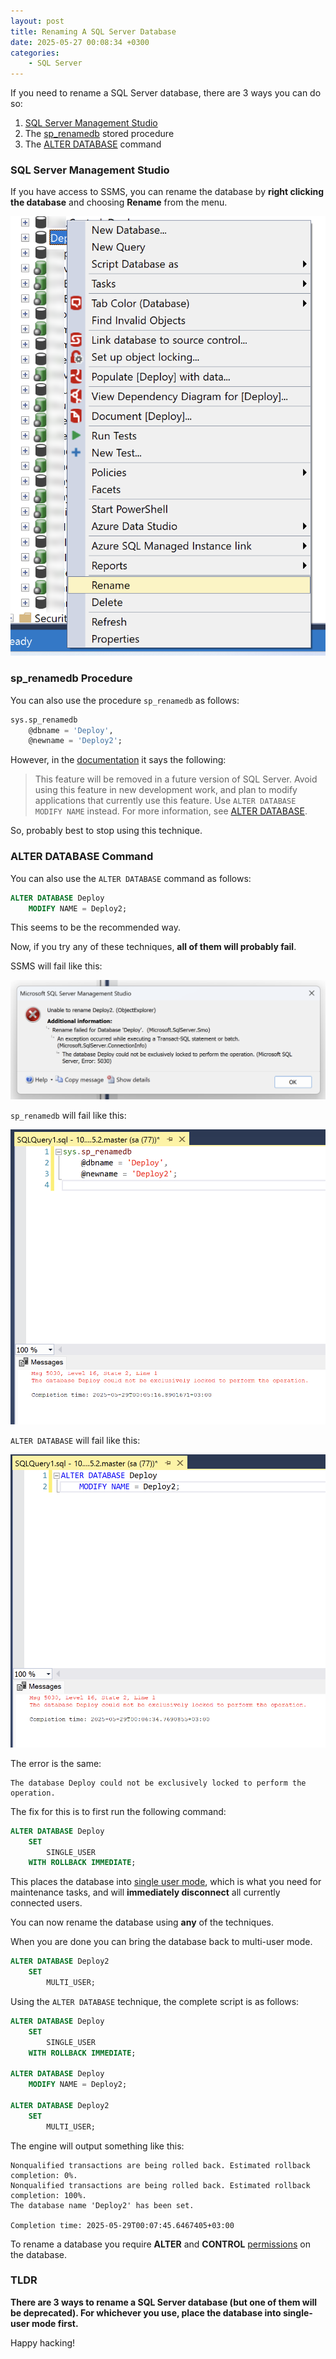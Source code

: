 ```yaml
---
layout: post
title: Renaming A SQL Server Database
date: 2025-05-27 00:08:34 +0300
categories:
    - SQL Server
---
```


If you need to rename a SQL Server database, there are 3 ways you can do so:

1. [SQL Server Management Studio](https://learn.microsoft.com/en-us/ssms/sql-server-management-studio-ssms)
2. The [sp_renamedb](https://learn.microsoft.com/en-us/sql/relational-databases/system-stored-procedures/sp-renamedb-transact-sql?view=sql-server-ver17) stored procedure
3. The [ALTER DATABASE](https://learn.microsoft.com/en-us/sql/t-sql/statements/alter-database-transact-sql?view=sql-server-ver17&tabs=sqlpool) command

### SQL Server Management Studio

If you have access to SSMS, you can rename the database by **right clicking the database** and choosing **Rename** from the menu.

![SSMSReme](../images/2025/05/SSMSReme.png)

### sp_renamedb Procedure

You can also use the procedure `sp_renamedb` as follows:

```sql
sys.sp_renamedb
    @dbname = 'Deploy',
    @newname = 'Deploy2';
```

However, in the [documentation](https://learn.microsoft.com/en-us/sql/relational-databases/system-stored-procedures/sp-renamedb-transact-sql?view=sql-server-ver17) it says the following:

> This feature will be removed in a future version of SQL Server. Avoid using this feature in new development work, and plan to modify applications that currently use this feature. Use `ALTER DATABASE MODIFY NAME` instead. For more information, see [ALTER DATABASE](https://learn.microsoft.com/en-us/sql/t-sql/statements/alter-database-transact-sql?view=sql-server-ver17).

So, probably best to stop using this technique.

### ALTER DATABASE Command

You can also use the `ALTER DATABASE` command as follows:

```sql
ALTER DATABASE Deploy
    MODIFY NAME = Deploy2;
```

This seems to be the recommended way.

Now, if you try any of these techniques, **all of them will probably fail**.

SSMS will fail like this:

![SSMSError](../images/2025/05/SSMSError.png)

`sp_renamedb` will fail like this:

![spRename](../images/2025/05/spRename.png)

`ALTER DATABASE` will fail like this:

![AlterTableRename](../images/2025/05/AlterTableRename.png)

The error is the same:

```plaintext
The database Deploy could not be exclusively locked to perform the operation.
```

The fix for this is to first run the following command:

```sql
ALTER DATABASE Deploy
    SET
        SINGLE_USER
    WITH ROLLBACK IMMEDIATE;
```

This places the database into [single user mode](https://learn.microsoft.com/en-us/sql/relational-databases/databases/set-a-database-to-single-user-mode?view=sql-server-ver17), which is what you need for maintenance tasks, and will **immediately disconnect** all currently connected users.

You can now rename the database using **any** of the techniques.

When you are done you can bring the database back to multi-user mode.

```sql
ALTER DATABASE Deploy2
    SET
        MULTI_USER;
```

Using the `ALTER DATABASE` technique, the complete script is as follows:

```sql
ALTER DATABASE Deploy
    SET
        SINGLE_USER
    WITH ROLLBACK IMMEDIATE;

ALTER DATABASE Deploy
    MODIFY NAME = Deploy2;

ALTER DATABASE Deploy2
    SET
        MULTI_USER;
```

The engine will output something like this:

```plaintext
Nonqualified transactions are being rolled back. Estimated rollback completion: 0%.
Nonqualified transactions are being rolled back. Estimated rollback completion: 100%.
The database name 'Deploy2' has been set.

Completion time: 2025-05-29T00:07:45.6467405+03:00
```

To rename a database you require **ALTER** and **CONTROL** [permissions](https://learn.microsoft.com/en-us/sql/relational-databases/security/permissions-database-engine?view=sql-server-ver17) on the database.

### TLDR

**There are 3 ways to rename a SQL Server database (but one of them will be deprecated). For whichever you use, place the database into single-user mode first.**

Happy hacking!
